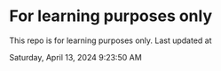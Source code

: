 # For learning purposes only
This repo is for learning purposes only.
Last updated at

Saturday, April 13, 2024 9:23:50 AM


